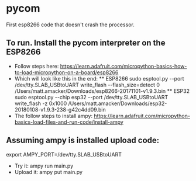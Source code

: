 # pycom
First esp8266 code that doesn't crash the processor.

## To run.  Install the pycom interpreter on the ESP8266
 * Follow steps here:
  https://learn.adafruit.com/micropython-basics-how-to-load-micropython-on-a-board/esp8266
 * Which will look like this in the end:
 ** ESP8266
 sudo esptool.py --port /dev/tty.SLAB_USBtoUART  write_flash --flash_size=detect 0 /Users/matt.amacker/Downloads/esp8266-20171101-v1.9.3.bin
 ** ESP32
 sudo esptool.py --chip esp32 --port /dev/tty.SLAB_USBtoUART  write_flash -z 0x1000 /Users/matt.amacker/Downloads/esp32-20180108-v1.9.3-238-g42c4dd09.bin
 * The follow steps to install ampy:
  https://learn.adafruit.com/micropython-basics-load-files-and-run-code/install-ampy

## Assuming ampy is installed upload code:
export AMPY_PORT=/dev/tty.SLAB_USBtoUART
 * Try it:
   ampy run main.py
 * Upload it:
   ampy put main.py

